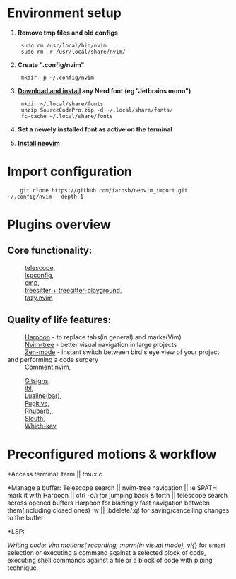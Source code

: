 # Environment setup

1. **Remove tmp files and old configs** 

        sudo rm /usr/local/bin/nvim
        sudo rm -r /usr/local/share/nvim/

2. **Create ".config/nvim"**

        mkdir -p ~/.config/nvim

3. **[Download and install](https://www.nerdfonts.com/) any Nerd font (eg "Jetbrains mono")**

        mkdir ~/.local/share/fonts
        unzip SourceCodePro.zip -d ~/.local/share/fonts/
        fc-cache ~/.local/share/fonts

4. **Set a newely installed font as active on the terminal**
 
5. [**Install neovim**](https://github.com/neovim/neovim/wiki/Installing-Neovim)

# Import configuration 

        git clone https://github.com/iarosb/neovim_import.git ~/.config/nvim --depth 1

# Plugins overview

## **Core functionality:**

&nbsp;&nbsp;&nbsp;&nbsp;&nbsp;&nbsp;&nbsp;&nbsp;&nbsp; [telescope](https://github.com/nvim-telescope/telescope.nvim),<br>
&nbsp;&nbsp;&nbsp;&nbsp;&nbsp;&nbsp;&nbsp;&nbsp;&nbsp; [lspconfig](https://github.com/neovim/nvim-lspconfig),<br>
&nbsp;&nbsp;&nbsp;&nbsp;&nbsp;&nbsp;&nbsp;&nbsp;&nbsp; [cmp](https://github.com/hrsh7th/nvim-cmp),<br>
&nbsp;&nbsp;&nbsp;&nbsp;&nbsp;&nbsp;&nbsp;&nbsp;&nbsp; [treesitter + treesitter-playground](https://github.com/nvim-treesitter/nvim-treesitter),<br>
&nbsp;&nbsp;&nbsp;&nbsp;&nbsp;&nbsp;&nbsp;&nbsp;&nbsp; [tazy.nvim](https://github.com/folke/lazy.nvim)<br>

## **Quality of life features:**

&nbsp;&nbsp;&nbsp;&nbsp;&nbsp;&nbsp;&nbsp;&nbsp;&nbsp; [Harpoon](https://github.com/ThePrimeagen/harpoon) - to replace tabs(in general) and marks(Vim)<br>
&nbsp;&nbsp;&nbsp;&nbsp;&nbsp;&nbsp;&nbsp;&nbsp;&nbsp; [Nvim-tree](https://github.com/nvim-tree) - better visual navigation in large projects<br>
&nbsp;&nbsp;&nbsp;&nbsp;&nbsp;&nbsp;&nbsp;&nbsp;&nbsp; [Zen-mode](https://github.com/folke/zen-mode.nvim) - instant switch between bird's eye view of your project and performing a code surgery<br>
&nbsp;&nbsp;&nbsp;&nbsp;&nbsp;&nbsp;&nbsp;&nbsp;&nbsp; [Comment.nvim](https://github.com/numToStr/Comment.nvim),<br>

&nbsp;&nbsp;&nbsp;&nbsp;&nbsp;&nbsp;&nbsp;&nbsp;&nbsp; [Gitsigns](https://github.com/lewis6991/gitsigns.nvim),<br>
&nbsp;&nbsp;&nbsp;&nbsp;&nbsp;&nbsp;&nbsp;&nbsp;&nbsp; [ibl](https://github.com/lukas-reineke/indent-blankline.nvim),<br>
&nbsp;&nbsp;&nbsp;&nbsp;&nbsp;&nbsp;&nbsp;&nbsp;&nbsp; [Lualine(bar)](https://github.com/nvim-lualine/lualine.nvim),<br>
&nbsp;&nbsp;&nbsp;&nbsp;&nbsp;&nbsp;&nbsp;&nbsp;&nbsp; [Fugitive](https://github.com/tpope/vim-fugitive),<br>
&nbsp;&nbsp;&nbsp;&nbsp;&nbsp;&nbsp;&nbsp;&nbsp;&nbsp; [Rhubarb,](https://github.com/tpope/vim-rhubarb),<br>
&nbsp;&nbsp;&nbsp;&nbsp;&nbsp;&nbsp;&nbsp;&nbsp;&nbsp; [Sleuth](https://github.com/tpope/vim-sleuth),<br>
&nbsp;&nbsp;&nbsp;&nbsp;&nbsp;&nbsp;&nbsp;&nbsp;&nbsp; [Which-key](https://github.com/folke/which-key.nvim)<br>

# Preconfigured motions & workflow

*Access terminal: term   || tmux <C-space>c

*Manage a buffer: 
                Telescope search || nvim-tree navigation || :e $PATH  
                mark it with Harpoon || ctrl -o/i for jumping back & forth || telescope search across opened buffers
                Harpoon for blazingly fast navigation between them(including closed ones) 
                :w || :bdelete/:q! for saving/cancelling changes to the buffer
        
*LSP:

*Writing code:
                Vim motions(
                        recording,
                        :norm(in visual mode),
                        vi{*} for smart selection or executing a command against a selected block of code,   
                        executing shell commands against a file or a block of code with piping technique,
